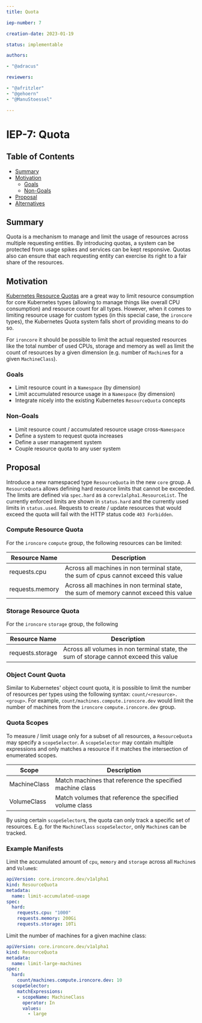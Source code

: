 ```yaml
---
title: Quota

iep-number: 7

creation-date: 2023-01-19

status: implementable

authors:

- "@adracus"

reviewers:

- "@afritzler"
- "@gehoern"
- "@ManuStoessel"

---
```


# IEP-7: Quota

## Table of Contents

- [Summary](#summary)
- [Motivation](#motivation)
    - [Goals](#goals)
    - [Non-Goals](#non-goals)
- [Proposal](#proposal)
- [Alternatives](#alternatives)

## Summary

Quota is a mechanism to manage and limit the usage of resources across multiple requesting entities.
By introducing quotas, a system can be protected from usage spikes and services can be kept responsive.
Quotas also can ensure that each requesting entity can exercise its right to a fair share of the resources.

## Motivation

[Kubernetes Resource Quotas](https://kubernetes.io/docs/concepts/policy/resource-quotas/) are a great way to limit
resource consumption for core Kubernetes types (allowing to manage things like overall CPU consumption) and resource
count for all types. However, when it comes to limiting resource usage for custom types (in this special case, the
`ironcore` types), the Kubernetes Quota system falls short of providing means to do so.

For `ironcore` it should be possible to limit the actual requested resources like
the total number of used CPUs, storage and memory as well as limit the count of resources
by a given dimension (e.g. number of `Machine`s for a given `MachineClass`).

### Goals

- Limit resource count in a `Namespace` (by dimension)
- Limit accumulated resource usage in a `Namespace` (by dimension)
- Integrate nicely into the existing Kubernetes `ResourceQuota` concepts

### Non-Goals

- Limit resource count / accumulated resource usage cross-`Namespace`
- Define a system to request quota increases
- Define a user management system
- Couple resource quota to any user system

## Proposal

Introduce a new namespaced type `ResourceQuota` in the new `core` group.
A `ResourceQuota` allows defining hard resource limits that cannot be exceeded.
The limits are defined via `spec.hard` as a `corev1alpha1.ResourceList`.
The currently enforced limits are shown in `status.hard` and the currently used
limits in `status.used`.
Requests to create / update resources that would exceed the quota will fail
with the HTTP status code `403 Forbidden`.

### Compute Resource Quota

For the `ironcore` `compute` group, the following resources can be limited:

| Resource Name   | Description                                                                           |
|-----------------|---------------------------------------------------------------------------------------|
| requests.cpu    | Across all machines in non terminal state, the sum of cpus cannot exceed this value   |
| requests.memory | Across all machines in non terminal state, the sum of memory cannot exceed this value |

### Storage Resource Quota

For the `ironcore` `storage` group, the following

| Resource Name    | Description                                                                           |
|------------------|---------------------------------------------------------------------------------------|
| requests.storage | Across all volumes in non terminal state, the sum of storage cannot exceed this value |

### Object Count Quota

Similar to Kubernetes' object count quota, it is possible to limit the number of resources
per types using the following syntax: `count/<resource>.<group>`. For example,
`count/machines.compute.ironcore.dev` would limit the number of machines from the
`ironcore` `compute.ironcore.dev` group.

### Quota Scopes

To measure / limit usage only for a subset of all resources, a `ResourceQuota` may
specify a `scopeSelector`. A `scopeSelector` may contain multiple expressions and only
matches a resource if it matches the intersection of enumerated scopes.

| Scope        | Description                                               |
|--------------|-----------------------------------------------------------|
| MachineClass | Match machines that reference the specified machine class |
| VolumeClass  | Match volumes that reference the specified volume class   |

By using certain `scopeSelector`s, the quota can only track a specific set of resources.
E.g. for the `MachineClass` `scopeSelector`, only `Machine`s can be tracked.

### Example Manifests

Limit the accumulated amount of `cpu`, `memory` and `storage` across all `Machine`s
and `Volume`s:

[//]: # (@formatter:off)
```yaml
apiVersion: core.ironcore.dev/v1alpha1
kind: ResourceQuota
metadata:
  name: limit-accumulated-usage
spec:
  hard:
    requests.cpu: "1000"
    requests.memory: 200Gi
    requests.storage: 10Ti
```
[//]: # (@formatter:on)

Limit the number of machines for a given machine class:

[//]: # (@formatter:off)
```yaml
apiVersion: core.ironcore.dev/v1alpha1
kind: ResourceQuota
metadata:
  name: limit-large-machines
spec:
  hard:
    count/machines.compute.ironcore.dev: 10
  scopeSelector:
    matchExpressions:
    - scopeName: MachineClass
      operator: In
      values:
        - large
```
[//]: # (@formatter:on)
